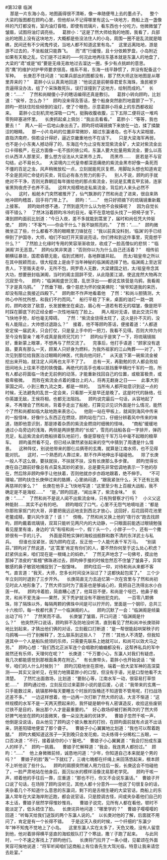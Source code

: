 #第32章 临渊<br />    那是一片东海小岛，地图画得很不清晰，像一串随便甩上去的墨点子。    整个大梁的版图都在顾昀心里，但他却从不记得哪里有这么一块地方，商船上连一盏像样的汽灯都没有，室内油灯昏暗，即使有琉璃片，看东西也十分吃力，他微微皱了皱眉，试图将油灯调亮些。    葛胖小：“这是了然大师给我的地图，我看了，兵部出的地图上没有这块地方，大概都是些没法住人的小岛，周围一圈不是乱流就是暗礁，民间还有不少闹鬼传说，当地人都不知道这里有岛。”    这里远离陆地，游是游不过去的，不坐船就只能靠飞。    而“鸢”行缓慢，且十分依赖罗盘，小岛附近如果有天极之乱，它们是不过来的——何况此地再往东基本就是东瀛人的地盘了，大梁的“鸢”或是“蛟”要是无缘无故地过去溜达一圈，多少有点挑衅的意思。而“鹰”的维护对护甲师要求很高，维系不易，东海一线平静惯了，并没有配备这个军种。    长庚忍不住问道：“如果兵部出的图都没有，那了然大师这张地图是从哪里弄来的？”    葛胖小认认真真地回道：“他说这是前朝昏君爱东海珠，渔民被岁贡逼得没办法，组了个采珠敢死队，误打误撞到了这地方，绘制而成的。”    长庚：“……”    了然和尚糊傻小子的瞎话编得还真是敷衍。    葛胖小转向顾昀，比划道：“侯爷，怎么办？”    顾昀没来得及答话，整个船身突然剧烈地震颤了一下，顾昀一把扶住险些倾倒的油灯，使了个眼色，示意葛胖小将桌上的东西都收起来。    葛胖小立刻机灵地深吸一口气，挺胸收腹收腹，三下五除二便将这一堆鸡零狗碎塞进怀里。    长庚抓起桌上佩剑：“我出去看看。”    葛胖小：“等等，我也要去！”    两人一前一后地山身出去了。顾昀将琉璃镜摘下来放在一边，揉了揉酸涩的眼睛。    那一小片岛屿的位置非常微妙，越过东瀛诸岛，也不与大梁相接，直指济南府，倘若设计得好，逼近京畿重地也不在话下。    只是大梁海军再弱，也不是小小东夷人撼动得了的，东海迄今为止没有发现紫流金矿，大梁对紫流金出口卡得极严，在这方面像一毛不拔的铁公鸡，东瀛人要大批量用紫流金，要么以高价从西洋人那里买，要么想方设法从大梁黑市上弄。    而黑市……    匪若是不与官勾结，必不易长久。    大梁境内三代皇帝都深恶痛绝的紫流金黑市好像一条死而不僵的百足之虫，风声稍微放松一点，立刻就能死灰复燃，用脚趾头想也知道肯定不全是民间亡命徒的买卖，背后必有各方势力的影子。    别人不说，顾昀的手就绝对不干净，否则光靠朝廷每年拨给他的那点紫流金，别说是玄鹰玄甲玄骑，连家雀黑狗夜虎子也养不活。    这样大规模地走私紫流金，背后的人来头必然不小。    这时，船舱木门突然被推开了，仙气飘渺的了然和尚走了进来，很自来熟地冲顾昀稽首，回手将门带上了。    顾昀：“……”    他只好把摘下的琉璃镜重新戴上接客。    顾昀始终想不通，了然到底凭什么认为他不会挨揍呢？    因为自觉长得不错么？    了然沐浴着顾昀冷冷的目光，毫不在意地低头找了一把椅子坐下，凑到顾昀面前比划道：“今日入夜，差不多就能到蒿里了，届时和尚任凭大帅驱使。”    顾昀：“不客气——你会干什么？我不缺照亮的。”    了然：“……”    顾昀微微坐正了些，什么都看不清的眼睛里刀锋犹在：“我以前真没料到，‘临渊’的手已经伸到了护国寺，大师，咱们不如打开天窗说亮话，你们搀和到这件事里，究竟想干什么？”    了然脸上化缘时专用的笑容渐渐收敛，收成了一脸高僧似的悲悯：“‘临渊阁’并无恶意。”    顾昀似笑非笑道：“否则你以为为什么自己还活着？”    相传前朝横征暴敛，国君昏聩无能，临到式微时，各地群雄并起。    而太/祖皇帝之所以在其中脱颖而出，很大程度上是由于当年神秘的临渊阁选择了他。临渊阁上至达官贵人，下至贩夫走卒，无所不包，网罗奇人无数，大梁建国之初，太/祖皇帝念其大功，想要册封临渊阁，当时的阁主固辞不受，从此隐匿江湖，使这庞然大物再次沉寂至今。    顾昀；“临渊阁盛世沉潜，乱世浮出——都说玄铁营是乌鸦，我看阁下才是真乌鸦。”    了然垂下眼，像个慈悲为怀的俊美佛陀：“侯爷知道我的来历，却没有阻止我接近四殿下。”    顾昀默不作声地看着他    了然：“和尚斗胆猜测，大帅心中所忧所想，和我们不约而同。”    船行平稳了下来，桌面的油灯一跳一跳的，顾昀收敛了敌意，长发披散坐在桌边，眉心有一道若有若无的褶皱，像是把平时踩在脚底下的正经全都一次性地端在了脸上。    两人相对无语，彼此交流只有飞快地手势，却也毫无障碍。    了然：“紫流金烧得太旺了，这火是扑不灭的，没有人能阻止，大帅想过退路么？”    接着，他不等顾昀答话，便接着道：“人都道安定侯一届武夫，只会打仗，只是皇上手中的一把刀，我看不见得。否则大帅为何至今没有娶亲？难不成真是我师兄咒的？”    顾昀似乎是笑了一下，将琉璃镜揣好，重新蒙上眼罩，不想再与了然交流了。    完事后，他打手语道：“顾家没有退路，要真有那么一天，顾某人只好身为燃料，为我外祖家的江山殉葬——对了，下次见到那位给我医治过眼睛的神医，代我向他问好。”    从天底下第一碗紫流金被挖出来开始，就注定人间再也太平不了了。    总有一天，再勤勉的农人都会败给田间地头上往来不熄的铁傀儡，再绝代的高手也难以抵挡重甲横扫千军的一炮，所有人都必将面临一场史无前例的动荡，才能重新找回自己的位置，或极富极贵，或极卑极微。    而败在紫流金点着的擂台上的人，将再无翻身之日——    此事大到家国之间，小到三教九流之类，都是一样的。    当所有人都开始意识到这一点的时候，无法避免的乱世一定会来，只看那一天是早还是晚了。这是时代的脉络，任你英雄无敌，王侯将相，也都无法阻挡。    顾昀说完最后一句话，从容地起了来，不再理会了然和尚，背着手走出了船舱，打算见识见识外面是什么情况，能然个了然和尚都如临大敌地跑来表忠心。    他刚一站在甲板上，就闻到海风中传来的一股怪味，好像什么东西正在燃烧，顾昀站在门口，仔细分辨着风中传来的味道，随即他意识到，那是掺着杂质的紫流金燃烧时细微的怪味。    “商船”缓缓地通过小岛旁边的浅海，两侧是两排整肃的“长蛟”，雪亮的战船各自一字排开，弹药充足，私运紫流金的商船排着队地前行，像是穿梭在千军万马中毫不起眼的粮草车。    顾昀虽然看不见，但已经从骤然紧张起来的空气中猜到了周遭是什么情景。    这种阵仗，别说他带来的那仨瓜俩枣的玄鹰，就算是江南水师，也不见得能对抗。    这时，一个熟悉的人靠过来，默不作声地伸出手碰碰他。    除了长庚一般人不这么做，要扶就扶，不扶就不扶，没有长庚那么多步骤。    顾昀觉得长庚在自己跟前好像总有点莫名其妙的紧张，总是要先非常低调地表示一下他的存在，然后除非顾昀伸手让他扶着，否则他就亦步亦趋地跟着，绝不伸手。    “不可理喻，”顾昀扶住长庚伸过来的胳膊，心里纳闷道，“跟我紧张什么，天下还有比我再慈祥的爹么？”    长庚在他手上飞快地写道：“这里至少有上百艘大战船，我不确定是不是海蛟……”    “是，”顾昀回道，“闻出来了，紫流金味。”    长庚：“……”    了然和尚不是说人闻不出紫流金味，只有狗督察才行吗？    小义父这种能耐……其实不必有的吧。    顾昀暗叹了口气，心里不无怨气地嘀咕道：“都是你那败家抠门的大哥，非要把我远远地支到西北才放心，这回好，后花园荷花池里老鳖成精，要兴风作浪了！该！”    傍晚，了然和尚又换上他的“夜行衣”跑去找顾昀，顾昀戴着琉璃镜，双耳只能听见两尺内的大动静，一只眼面前能透过眼镜勉强看见屋里有谁，身边的“兵”有哑和尚一个，假丫头一个，小胖子一个，还有一个撒娇很有一手的儿子。    外面是荷枪实弹的海蛟战舰群和数不清的东洋武士与私兵。    但谁也没紧张，因为顾昀在这，反正他一个人能代表千军万马。    “别装蒜，”顾昀对了然说道，“这‘蒿里’肯定有你们的人，要不然你何至于这么处心积虑？赶紧供出来，咱们现在是一根绳上的蚂蚱。”    了然无声地念了一句佛号，摸出他那掉了漆皮的“紫檀”佛珠递过去，顾昀伸手接的时候忽然忍不住皱了皱鼻子，异常敏感的鼻子敏锐地捕捉到了一股馊味。    顾昀往后一仰，对待和尚从来都不客气，直言道：“我天，大师，您多长时间没沐浴过了？这都快起包浆了。”    三个少年立刻同时退到了三步开外。    长庚简直无力去追忆第一次在宫里与了然和尚初见时此人地形象了，了然大师当时为了面圣也是够诚心的，竟把自己洗得出水小白莲一样。    顾昀冷着脸，简直糟心透了，他耳目不便，和尚是个哑巴，他鼻子极灵，和尚不爱洗澡——果然，天下秃驴就没有不跟他犯克的。    一百零八颗佛珠，除了隔珠以外，每隔两颗的佛珠中间是可以拧开的，里面是一个钢印，总共三十六枚印，每一枚都代表了一个临渊阁的人。    顾昀沉默了一会：“临渊阁是倾巢出动了吗？”    了然笑而不语。    长庚皱了皱眉，开口问道：“临渊阁是什么？”    他突然开口说话，顾昀猝不及防地没听清，直到看见了然和尚冲长庚琐碎地比划起来，才猜出他们俩的对话，立刻截口打断道：“是一帮很能起哄架秧子的乌鸦嘴——行了别解释了，怎么联系到这些人？    了然：“其他人不清楚，但我知道其中一个人是船队统领的乐师，只需要先联系上她就可以，和尚可以效犬马之劳。”    顾昀心想：“我们西北正派军连个会唱歌的蛐蛐都没有，这帮养私兵的军中居然还有乐师，天理何在呢？”    长庚道：“千万要小心，东瀛人对我们有疑虑，我几次都能感觉到那根面条男在附近。”    有长庚带头，葛胖小也开始说话：“侯爷，咱们的人什么时候到？”    顾昀沉稳地坐在原地，端着一脸大梁军神的高深莫测——其实又没听见，在努力地猜葛胖小的口型，但没有手语，光是口型他看不太清楚。    了然忙出面救场，比划道：“要耐心等，江南水军一动，很容易打草惊蛇……”    顾昀通过他，立刻反应过来葛胖小说的是后援，心说：“我带来的玄鹰一只手能数过来，姚镇那种每天要睡五个时辰的饭桶还不知道管不管用呢，打扫战场还差不多。”    一边这样想着，他一边再一次打断了然大师的话，大言不惭道：“这样规模的水军不是一天两天攒起来的，我怀疑是朝中有人密谋造反，收拾这些废铜烂铁不是目的，揪出那个人才是最重要的。”    好心救场却被打断两次的了然大师好脾气地坐在顾昀对面微笑，像一朵没洗澡的优钵罗。    曹娘子忽然干咳一声，他倒是没说话，自从他见了顾昀这个披头散发的打扮，在顾昀面前就有点说不出话来，阴差阳错地便宜了那个聋子。    曹娘子小心翼翼地比划道：“我也可以帮着跑腿。”    顾昀大概知道这孩子一天到晚只会发花痴，功夫练得十分稀松二五眼，一口否决道：“不行，接着装你的小丫鬟吧。”    曹娘子小心翼翼道：“我会打扮成东瀛人的样子。”    顾昀一挑眉。    曹娘子忙解释道：“我会，我连男人都扮过。”    顾昀：“……”    他上身微微前倾，诚恳地问道：“少年，你知道自己本来就是个男的吗？”    曹娘子的脸“轰”一下就红了，三魂七魄都在纤绳上来回荡悠起来，根本顾不上听他说了些什么。    顾昀的肩膀突然被人用力往后一扳，长庚这会不怕碰他了，一脸严肃地站在他身后，面沉似水的模样活像沈易那老学究。    顾昀干咳一声，顺着他的手往后一靠，庄重道：“那也不行，你又不会说东瀛话。”    曹娘子开口说了句话，在场除了顾昀没听见，其他人都十分意外——他说了句很复杂的话，夹杂着几个不知道什么意思的东瀛词，剩下的是舌根生硬的大梁官话，商船上的东瀛人常年在大梁海岸附近跑，都会说官话，只是腔调古怪，间或夹杂着他们自己的本土话，曹娘子居然学得惟妙惟肖。    曹娘子说完，见所有人都在看他，顿时不能淡定了，低头捂住了脸。    长庚诧异地问道：“哪里学的？”    曹娘子嘤嘤嘤的回道：“听每天给我们送饭的两个东瀛人说的。”    以长庚对他的了解，后面就不用问了，肯定是有一个长得不错。    于是这天入夜的时候，一个纤细的“东瀛少年”神不知鬼不觉地上了小岛。    这里东瀛人实在太多了，天色又晚，没有人留意到他，他对着排得横平竖直的海蛟舰队打了个寒战，撒丫子跑了起来。    与此同时，一个不速之客找上了顾昀他们。    长庚将门拉开了一条小缝，见翟颂在外面笑容可掬地说道：“将军听闻咱们这商船上有位香先生大驾光临，特意让我来请您去赴宴。”